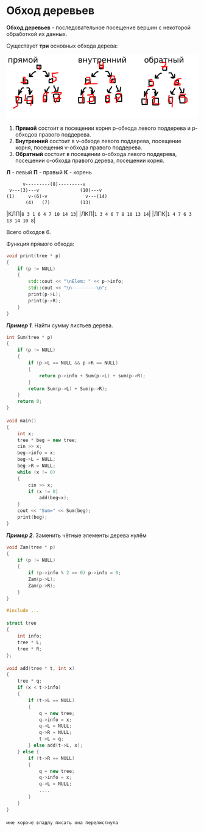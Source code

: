 # Обход деревьев

**Обход деревьев** - последовательное посещение вершин с некоторой обработкой их данных.

Существует **три** основных обхода дерева:

![8](8.png)

 1. **Прямой** состоит в посещении корня p-обхода левого поддерева и p-обходов правого поддерева.
 2. **Внутренний** состоит в v-обходе левого поддерева, посещение корня, посещения v-обхода правого поддерева.
 3. **Обратный** состоит в посещении o-обхода левого поддерева, посещении o-обхода правого дерева, посещении корня.

**Л** - левый
**П** - правый
**К** - корень

```
      v---------(8)---------v
 v---(3)---v               (10)---v
(1)     v-(6)-v              v---(14)
       (4)   (7)           (13)
```

|КЛП|`8 3 1 6 4 7 10 14 13`|
|ЛКП|`1 3 4 6 7 8 10 13 14`|
|ЛПК|`1 4 7 6 3 13 14 10 8`|

Всего обходов 6.


Функция прямого обхода:

```cpp
void print(tree * p)
{
	if (p != NULL)
	{
		std::cout << "\nElem: " << p->info;
		std::cout << "\n---------\n";
		print(p->L);
		print(p->R);
	}
}
```

__*Пример 1*__. Найти сумму листьев дерева.

```cpp
int Sum(tree * p)
{
	if (p != NULL)
	{
		if (p->L == NULL && p->R == NULL)
		{
			return p->info + Sum(p->L) + sum(p->R);
		}
		return Sum(p->L) + Sum(p->R);
	}
	return 0;
}

void main()
{
	int x;
	tree * beg = new tree;
	cin >> x;
	beg->info = x;
	beg->L = NULL;
	beg->R = NULL;
	while (x != 0)
	{
		cin >> x;
		if (x != 0)
			add(beg<x);
	}
	cout << "Sum=" << Sum(beg);
	print(beg);
}
```

__*Пример 2*__. Заменить чётные элементы дерева нулём

```cpp
void Zam(tree * p)
{
	if (p != NULL)
	{
		if (p->info % 2 == 0) p->info = 0;
		Zam(p->L);
		Zam(p->R);
	}
}
```

```cpp
#include ...

struct tree
{
	int info;
	tree * L;
	tree * R;
};

void add(tree * t, int x)
{
	tree * q;
	if (x < t->info)
	{
		if (t->L == NULL)
		{
			q = new tree;
			q->info = x;
			q->L = NULL;
			q->R = NULL;
			t->L = q;
		} else add(t->L, x);
	} else {
		if (t->R == NULL)
		{
			q = new tree;
			q->info = x;
			q->L = NULL;
			....
		}
	}
}

мне короче впадлу писать она перелистнула
```
